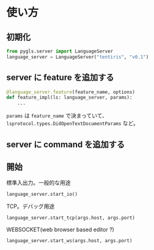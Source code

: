 # 使い方
## 初期化
```python
from pygls.server import LanguageServer
language_server = LanguageServer("tentiris", "v0.1")
```

## server に feature を追加する

```python
@language_server.feature(feature_name, options)
def feature_impl(ls: language_server, params):
    ...
```

`params` は `feature_name` で決まっていて、 `lsprotocol.types.DidOpenTextDocumentParams` など。

## server に command を追加する


## 開始
標準入出力。一般的な用途
```
language_server.start_io()
```

TCP。デバッグ用途
```python
language_server.start_tcp(args.host, args.port)
```

WEBSOCKET(web browser based editor ?)
```python
language_server.start_ws(args.host, args.port)
```
